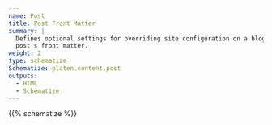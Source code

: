 ```yaml
---
name: Post
title: Post Front Matter
summary: |
  Defines optional settings for overriding site configuration on a blog post using values in the
  post's front matter.
weight: 2
type: schematize
Schematize: platen.content.post
outputs:
  - HTML
  - Schematize
---
```


{{% schematize %}}
